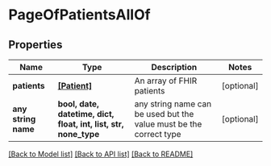 # PageOfPatientsAllOf


## Properties
Name | Type | Description | Notes
------------ | ------------- | ------------- | -------------
**patients** | [**[Patient]**](Patient.md) | An array of FHIR patients | [optional] 
**any string name** | **bool, date, datetime, dict, float, int, list, str, none_type** | any string name can be used but the value must be the correct type | [optional]

[[Back to Model list]](../README.md#documentation-for-models) [[Back to API list]](../README.md#documentation-for-api-endpoints) [[Back to README]](../README.md)



